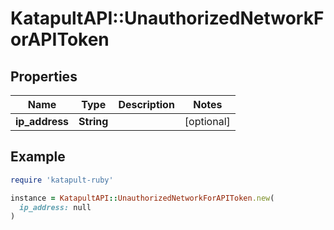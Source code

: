 # KatapultAPI::UnauthorizedNetworkForAPIToken

## Properties

| Name | Type | Description | Notes |
| ---- | ---- | ----------- | ----- |
| **ip_address** | **String** |  | [optional] |

## Example

```ruby
require 'katapult-ruby'

instance = KatapultAPI::UnauthorizedNetworkForAPIToken.new(
  ip_address: null
)
```


